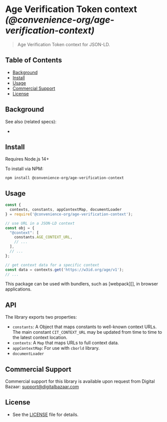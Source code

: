 # Age Verification Token context _(@convenience-org/age-verification-context)_

> Age Verification Token context for JSON-LD.


## Table of Contents

- [Background](#background)
- [Install](#install)
- [Usage](#usage)
- [Commercial Support](#commercial-support)
- [License](#license)

## Background

See also (related specs):

*

## Install

Requires Node.js 14+

To install via NPM:

```
npm install @convenience-org/age-verification-context
```

## Usage

```js
const {
  contexts, constants, appContextMap, documentLoader
} = require('@convenience-org/age-verification-context');

// use URL in a JSON-LD context
const obj = {
  "@context": [
    constants.AGE_CONTEXT_URL,
    // ...
  ],
  // ...
};

// get context data for a specific context
const data = contexts.get('https://w3id.org/age/v1');
// ...
```

This package can be used with bundlers, such as [webpack][], in browser
applications.

## API

The library exports two properties:
- `constants`: A Object that maps constants to well-known context URLs. The
  main constant `CIT_CONTEXT_URL` may be updated from time to time to the
  latest context location.
- `contexts`: A `Map` that maps URLs to full context data.
- `appContextMap`: For use with `cborld` library.
- `documentLoader`

## Commercial Support

Commercial support for this library is available upon request from
Digital Bazaar: support@digitalbazaar.com

## License

- See the [LICENSE](./LICENSE) file for details.
